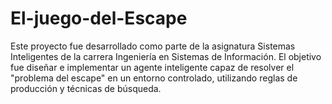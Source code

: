 # El-juego-del-Escape
Este proyecto fue desarrollado como parte de la asignatura Sistemas Inteligentes de la carrera Ingeniería en Sistemas de Información. El objetivo fue diseñar e implementar un agente inteligente capaz de resolver el "problema del escape" en un entorno controlado, utilizando reglas de producción y técnicas de búsqueda.

